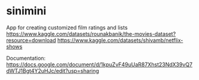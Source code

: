 # sinimini
App for creating customized film ratings and lists
https://www.kaggle.com/datasets/rounakbanik/the-movies-dataset?resource=download 
https://www.kaggle.com/datasets/shivamb/netflix-shows

Documentation: 
https://docs.google.com/document/d/1kpuZvF49uUaR87Xhst23NdX39vQ7dWTJ1Bgt4Y2uHJc/edit?usp=sharing 
